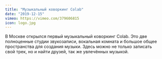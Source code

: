 ```yaml
---
title: "Музыкальный коворкинг Colab"
date: "2019-12-15"
vimeo: https://vimeo.com/379606815
icon: logo.jpg
---
```


В Москве открылся первый музыкальный коворкинг Colab. Это две полноценные студии звукозаписи, вокальная комната и большое общее пространства для создания музыки. Здесь можно не только записать свой трек, но и найти друзей, так же увлечённых музыкой.
